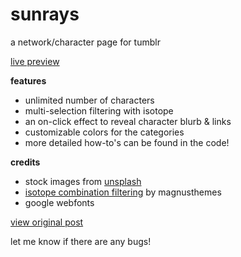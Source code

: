 # sunrays
a network/character page for tumblr

<a href="https://index47.tumblr.com/view/sunrays">live preview</a>

<b>features</b>

<ul>
  <li>unlimited number of characters</li>
  <li>multi-selection filtering with isotope</li>
  <li>an on-click effect to reveal character blurb & links</li>
  <li>customizable colors for the categories</li>
  <li>more detailed how-to's can be found in the code!</li>
  </ul>
  
<b>credits</b>

<ul>
  <li>stock images from <a href="https://unsplash.com/">unsplash</a></li>
  <li><a href="https://magnusthemes.tumblr.com/post/171696773190/isotope-combination-filtering">isotope combination filtering</a> by magnusthemes</li>
  <li>google webfonts</li>
  </ul>


<a href="https://index47.tumblr.com/post/187166552862/sunrays-a-networkcharacter-page-preview">view original post</a>

let me know if there are any bugs! 


